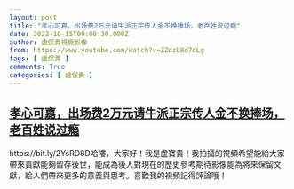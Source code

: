 ```yaml
---
layout: post
title: "孝心可嘉，出场费2万元请牛派正宗传人金不换捧场，老百姓说过瘾"
date: 2022-10-15T09:00:30.000Z
author: 盧保貴視覺影像
from: https://www.youtube.com/watch?v=ZZdzL8d7dLg
tags: [ 盧保貴 ]
comments: True
categories: [ 盧保貴 ]
---
```

<!--1665824430000-->
[孝心可嘉，出场费2万元请牛派正宗传人金不换捧场，老百姓说过瘾](https://www.youtube.com/watch?v=ZZdzL8d7dLg)
------

<div>
https://bit.ly/2YsRD8D哈嘍，大家好！我是盧寶貴！我拍攝的視頻希望能給大家帶來貢獻能夠留存後世，能成為後人對現在的歷史參考期待影像能為將來保留文獻，給人們帶來更多的意義與思考。喜歡我的視頻記得評論哦！
</div>
